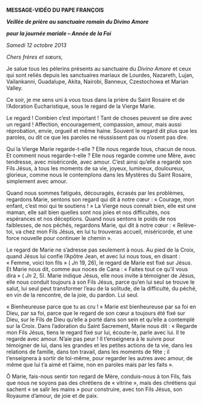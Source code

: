 **MESSAGE-VIDÉO DU PAPE FRANÇOIS**

***Veillée de prière au sanctuaire romain du Divino Amore***

***pour la journée mariale – Année de la Foi***

*Samedi 12 octobre 2013*

*Chers frères et sœurs,*

Je salue tous les pèlerins présents au sanctuaire du *Divino Amore* et ceux qui sont reliés depuis les sanctuaires mariaux de Lourdes, Nazareth, Lujan, Vailankanni, Guadalupe, Akita, Nairobi, Banneux, Czestochowa et Marian Valley.

Ce soir, je me sens uni à vous tous dans la prière du Saint Rosaire et de l’Adoration Eucharistique, sous le regard de la Vierge Marie.

Le regard ! Combien c’est important ! Tant de choses peuvent se dire avec un regard ! Affection, encouragement, compassion, amour, mais aussi réprobation, envie, orgueil et même haine. Souvent le regard dit plus que les paroles, ou dit ce que les paroles ne réussissent pas ou n’osent pas dire.

Qui la Vierge Marie regarde-t-elle ? Elle nous regarde tous, chacun de nous. Et comment nous regarde-t-elle ? Elle nous regarde comme une Mère, avec tendresse, avec miséricorde, avec amour. C’est ainsi qu’elle a regardé son Fils Jésus, à tous les moments de sa vie, joyeux, lumineux, douloureux, glorieux, comme nous le contemplons dans les Mystères du Saint Rosaire, simplement avec amour.

Quand nous sommes fatigués, découragés, écrasés par les problèmes, regardons Marie, sentons son regard qui dit à notre cœur : « Courage, mon enfant, c’est moi qui te soutiens ! » La Vierge nous connaît bien, elle est une maman, elle sait bien quelles sont nos joies et nos difficultés, nos espérances et nos déceptions. Quand nous sentons le poids de nos faiblesses, de nos péchés, regardons Marie, qui dit à notre cœur : « Relève-toi, va chez mon Fils Jésus, en lui tu trouveras accueil, miséricorde, et une force nouvelle pour continuer le chemin ».

Le regard de Marie ne s’adresse pas seulement à nous. Au pied de la Croix, quand Jésus lui confie l’Apôtre Jean, et avec lui nous tous, en disant : « Femme, voici ton fils » ( *Jn* 19, 26), le regard de Marie est fixé sur Jésus. Et Marie nous dit, comme aux noces de Cana : « Faites tout ce qu’il vous dira » ( *Jn* 2, 5). Marie indique Jésus, elle nous invite à témoigner de Jésus, elle nous conduit toujours à son Fils Jésus, parce qu’en lui seul se trouve le salut, lui seul peut transformer l’eau de la solitude, de la difficulté, du péché, en vin de la rencontre, de la joie, du pardon. Lui seul.

« Bienheureuse parce que tu as cru ! » Marie est bienheureuse par sa foi en Dieu, par sa foi, parce que le regard de son cœur a toujours été fixé sur Dieu, sur le Fils de Dieu qu’elle a porté dans son sein et qu’elle a contemplé sur la Croix. Dans l’adoration du Saint Sacrement, Marie nous dit : « Regarde mon Fils Jésus, tiens le regard fixé sur lui, écoute-le, parle avec lui. Il te regarde avec amour. N’aie pas peur ! Il t’enseignera à le suivre pour témoigner de lui, dans les grandes et les petites actions de ta vie, dans les relations de famille, dans ton travail, dans les moments de fête ; il t’enseignera à sortir de toi-même, pour regarder les autres avec amour, de même que lui t’a aimé et t’aime, non en paroles mais par les faits ».

Ô Marie, fais-nous sentir ton regard de Mère, conduis-nous à ton Fils, fais que nous ne soyons pas des chrétiens de « vitrine », mais des chrétiens qui sachent « se salir les mains » pour construire, avec ton Fils Jésus, son Royaume d’amour, de joie et de paix.